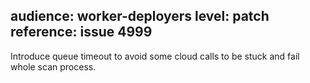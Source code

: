 audience: worker-deployers
level: patch
reference: issue 4999
---

Introduce queue timeout to avoid some cloud calls to be stuck and fail whole scan process.
